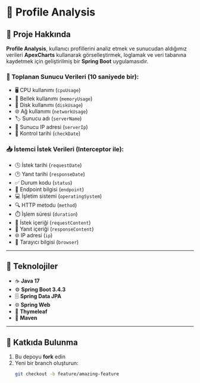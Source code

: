 # 🧠 Profile Analysis

## 📝 Proje Hakkında

**Profile Analysis**, kullanıcı profillerini analiz etmek ve sunucudan aldığımız verileri **ApexCharts** kullanarak görselleştirmek, loglamak ve veri tabanına kaydetmek için geliştirilmiş bir **Spring Boot** uygulamasıdır.

### 📡 Toplanan Sunucu Verileri (10 saniyede bir):

- 🖥️ CPU kullanımı (`cpuUsage`)  
- 🧠 Bellek kullanımı (`memoryUsage`)  
- 💾 Disk kullanımı (`diskUsage`)  
- 🌐 Ağ kullanımı (`networkUsage`)  
- 🏷️ Sunucu adı (`serverName`)  
- 📍 Sunucu IP adresi (`serverIp`)  
- 📅 Kontrol tarihi (`checkDate`)  

### 📥 İstemci İstek Verileri (Interceptor ile):

- 🕓 İstek tarihi (`requestDate`)  
- 🕑 Yanıt tarihi (`responseDate`)  
- ✅ Durum kodu (`status`)  
- 🔗 Endpoint bilgisi (`endpoint`)  
- 💻 İşletim sistemi (`operatingSystem`)  
- 🔍 HTTP metodu (`method`)  
- ⏱️ İşlem süresi (`duration`)  
- 📄 İstek içeriği (`requestContent`)  
- 📄 Yanıt içeriği (`responseContent`)  
- 🌐 IP adresi (`ip`)  
- 🧭 Tarayıcı bilgisi (`browser`)  

---

## 🚀 Teknolojiler

- ☕ **Java 17**  
- ⚙️ **Spring Boot 3.4.3**  
- 🗄️ **Spring Data JPA**  
- 🌐 **Spring Web**  
- 🧾 **Thymeleaf**  
- 🧰 **Maven**  

---

## 🤝 Katkıda Bulunma

1. Bu depoyu **fork** edin  
2. Yeni bir branch oluşturun:  
   ```bash
   git checkout -b feature/amazing-feature
